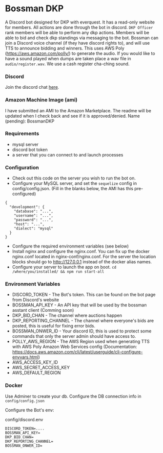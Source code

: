 # Bossman DKP
A Discord bot designed for DKP with everquest.  It has a read-only website for members.  All actions are done through the bot in discord.  `DKP Officer` rank members will be able to perform any dkp actions.  Members will be able to bid and check dkp standings via messaging to the bot. Bossman can join a Discord voice channel (if they have discord rights to), and will use TTS to announce bidding and winners.  This uses AWS Poly (https://aws.amazon.com/polly/) to generate the audio.  If you would like to have a sound played when dumps are taken place a wav file in `audio/register.wav`.  We use a cash register cha-ching sound.

### Discord
Join the discord chat [here](https://discord.gg/43xNuMe).

### Amazon Machine Image (ami)
I have submitted an AMI to the Amazon Marketplace.  The readme will be updated when I check back and see if it is approved/denied.
Name (pending): BossmanDKP

### Requirements

* mysql server
* discord bot token
* a server that you can connect to and launch processes

### Configuration

* Check out this code on the server you wish to run the bot on.  
* Configure your MySQL server, and set the `sequelize` config in config/config.json. (Fill in the blanks below, the AMI has this pre-configured)
```
{
  "development": {
    "database": "...",
    "username": "...",
    "password": "...",
    "host": "...",
    "dialect": "mysql"
  }
}

```
* Configure the required environment variables (see below)
* Install nginx and configure the nginx.conf. You can fix up the docker nginx.conf located in nginx-conf/nginx.conf.  For the server the location blocks should go to http://127.0.0.1 instead of the docker alias names.
* Configure your server to launch the app on boot. `cd /where/you/installed/ && npm run start-all`


### Environment Variables

* DISCORD_TOKEN - The Bot's token.  This can be found on the bot page from Discord's website
* BOSSMAN_API_KEY - An API key that will be used by the bossman asstant client (Comming soon)
* DKP_BID_CHAN - The channel where auctions happen
* DKP_REPORTING_CHANNEL - The channel where everyone's bids are posted, this is useful for fixing error bids.
* BOSSMAN_ONWER_ID - Your discord ID, this is used to protect some commands that only the server admin should have access to.
* POLLY_AWS_REGION - The AWS Region used when generating TTS with AWS Poly
Amazon Web Services config (Documentation: https://docs.aws.amazon.com/cli/latest/userguide/cli-configure-envvars.html)
* AWS_ACCESS_KEY_ID 
* AWS_SECRET_ACCESS_KEY
* AWS_DEFAULT_REGION

### Docker 
Use Adminer to create your db.
Configure the DB connection info in `config/config.json`

Configure the Bot's env:

config/discord.env
```
DISCORD_TOKEN=....
BOSSMAN_API_KEY=
DKP_BID_CHAN=
DKP_REPORTING_CHANNEL=
BOSSMAN_ONWER_ID=
```